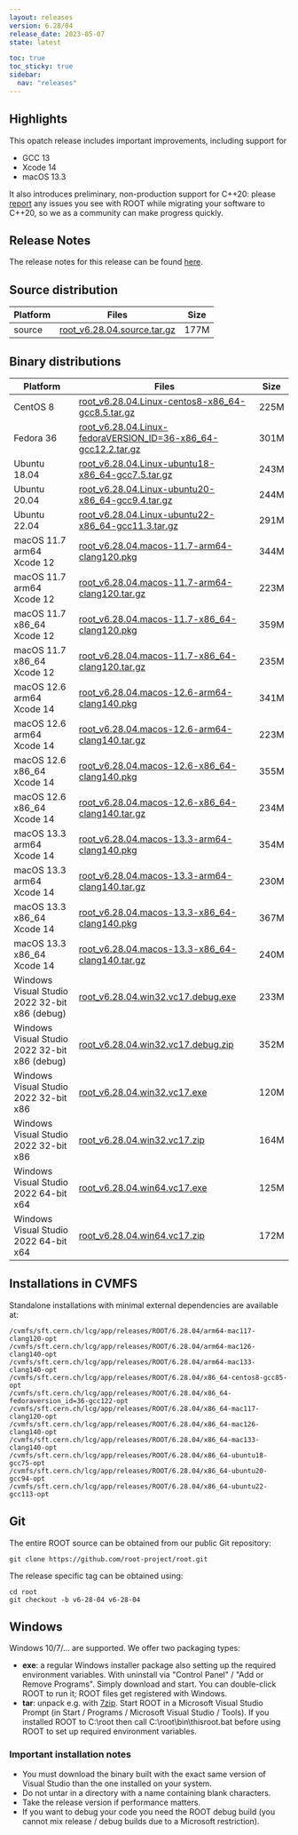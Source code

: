 ```yaml
---
layout: releases
version: 6.28/04
release_date: 2023-05-07
state: latest

toc: true
toc_sticky: true
sidebar:
  nav: "releases"
---
```


## Highlights

This opatch release includes important improvements, including support for

- GCC 13
- Xcode 14
- macOS 13.3

It also introduces preliminary, non-production support for C++20:
please [report](https://github.com/root-project/root/issues/new?assignees=&labels=bug&template=bug_report.md&title=) any issues you see with ROOT while migrating your software to C++20, so we as a community can make progress quickly.

## Release Notes

The release notes for this release can be found [here](https://root.cern/doc/v628/release-notes.html#release-6.2804).

## Source distribution

| Platform       | Files | Size |
|-----------|-------|-----|
| source | [root_v6.28.04.source.tar.gz](https://root.cern/download/root_v6.28.04.source.tar.gz) | 177M |


## Binary distributions

| Platform       | Files | Size |
|-----------|-------|-----|
| CentOS 8 | [root_v6.28.04.Linux-centos8-x86_64-gcc8.5.tar.gz](https://root.cern/download/root_v6.28.04.Linux-centos8-x86_64-gcc8.5.tar.gz) | 225M |
| Fedora 36 | [root_v6.28.04.Linux-fedoraVERSION_ID=36-x86_64-gcc12.2.tar.gz](https://root.cern/download/root_v6.28.04.Linux-fedoraVERSION_ID=36-x86_64-gcc12.2.tar.gz) | 301M |
| Ubuntu 18.04 | [root_v6.28.04.Linux-ubuntu18-x86_64-gcc7.5.tar.gz](https://root.cern/download/root_v6.28.04.Linux-ubuntu18-x86_64-gcc7.5.tar.gz) | 243M |
| Ubuntu 20.04 | [root_v6.28.04.Linux-ubuntu20-x86_64-gcc9.4.tar.gz](https://root.cern/download/root_v6.28.04.Linux-ubuntu20-x86_64-gcc9.4.tar.gz) | 244M |
| Ubuntu 22.04 | [root_v6.28.04.Linux-ubuntu22-x86_64-gcc11.3.tar.gz](https://root.cern/download/root_v6.28.04.Linux-ubuntu22-x86_64-gcc11.3.tar.gz) | 291M |
| macOS 11.7 arm64 Xcode 12 | [root_v6.28.04.macos-11.7-arm64-clang120.pkg](https://root.cern/download/root_v6.28.04.macos-11.7-arm64-clang120.pkg) | 344M |
| macOS 11.7 arm64 Xcode 12 | [root_v6.28.04.macos-11.7-arm64-clang120.tar.gz](https://root.cern/download/root_v6.28.04.macos-11.7-arm64-clang120.tar.gz) | 223M |
| macOS 11.7 x86_64 Xcode 12 | [root_v6.28.04.macos-11.7-x86_64-clang120.pkg](https://root.cern/download/root_v6.28.04.macos-11.7-x86_64-clang120.pkg) | 359M |
| macOS 11.7 x86_64 Xcode 12 | [root_v6.28.04.macos-11.7-x86_64-clang120.tar.gz](https://root.cern/download/root_v6.28.04.macos-11.7-x86_64-clang120.tar.gz) | 235M |
| macOS 12.6 arm64 Xcode 14 | [root_v6.28.04.macos-12.6-arm64-clang140.pkg](https://root.cern/download/root_v6.28.04.macos-12.6-arm64-clang140.pkg) | 341M |
| macOS 12.6 arm64 Xcode 14 | [root_v6.28.04.macos-12.6-arm64-clang140.tar.gz](https://root.cern/download/root_v6.28.04.macos-12.6-arm64-clang140.tar.gz) | 223M |
| macOS 12.6 x86_64 Xcode 14 | [root_v6.28.04.macos-12.6-x86_64-clang140.pkg](https://root.cern/download/root_v6.28.04.macos-12.6-x86_64-clang140.pkg) | 355M |
| macOS 12.6 x86_64 Xcode 14 | [root_v6.28.04.macos-12.6-x86_64-clang140.tar.gz](https://root.cern/download/root_v6.28.04.macos-12.6-x86_64-clang140.tar.gz) | 234M |
| macOS 13.3 arm64 Xcode 14 | [root_v6.28.04.macos-13.3-arm64-clang140.pkg](https://root.cern/download/root_v6.28.04.macos-13.3-arm64-clang140.pkg) | 354M |
| macOS 13.3 arm64 Xcode 14 | [root_v6.28.04.macos-13.3-arm64-clang140.tar.gz](https://root.cern/download/root_v6.28.04.macos-13.3-arm64-clang140.tar.gz) | 230M |
| macOS 13.3 x86_64 Xcode 14 | [root_v6.28.04.macos-13.3-x86_64-clang140.pkg](https://root.cern/download/root_v6.28.04.macos-13.3-x86_64-clang140.pkg) | 367M |
| macOS 13.3 x86_64 Xcode 14 | [root_v6.28.04.macos-13.3-x86_64-clang140.tar.gz](https://root.cern/download/root_v6.28.04.macos-13.3-x86_64-clang140.tar.gz) | 240M |
| Windows Visual Studio 2022 32-bit x86  (debug) | [root_v6.28.04.win32.vc17.debug.exe](https://root.cern/download/root_v6.28.04.win32.vc17.debug.exe) | 233M |
| Windows Visual Studio 2022 32-bit x86  (debug) | [root_v6.28.04.win32.vc17.debug.zip](https://root.cern/download/root_v6.28.04.win32.vc17.debug.zip) | 352M |
| Windows Visual Studio 2022 32-bit x86  | [root_v6.28.04.win32.vc17.exe](https://root.cern/download/root_v6.28.04.win32.vc17.exe) | 120M |
| Windows Visual Studio 2022 32-bit x86  | [root_v6.28.04.win32.vc17.zip](https://root.cern/download/root_v6.28.04.win32.vc17.zip) | 164M |
| Windows Visual Studio 2022 64-bit x64  | [root_v6.28.04.win64.vc17.exe](https://root.cern/download/root_v6.28.04.win64.vc17.exe) | 125M |
| Windows Visual Studio 2022 64-bit x64  | [root_v6.28.04.win64.vc17.zip](https://root.cern/download/root_v6.28.04.win64.vc17.zip) | 172M |

## Installations in CVMFS

Standalone installations with minimal external dependencies are available at:
~~~
/cvmfs/sft.cern.ch/lcg/app/releases/ROOT/6.28.04/arm64-mac117-clang120-opt
/cvmfs/sft.cern.ch/lcg/app/releases/ROOT/6.28.04/arm64-mac126-clang140-opt
/cvmfs/sft.cern.ch/lcg/app/releases/ROOT/6.28.04/arm64-mac133-clang140-opt
/cvmfs/sft.cern.ch/lcg/app/releases/ROOT/6.28.04/x86_64-centos8-gcc85-opt
/cvmfs/sft.cern.ch/lcg/app/releases/ROOT/6.28.04/x86_64-fedoraversion_id=36-gcc122-opt
/cvmfs/sft.cern.ch/lcg/app/releases/ROOT/6.28.04/x86_64-mac117-clang120-opt
/cvmfs/sft.cern.ch/lcg/app/releases/ROOT/6.28.04/x86_64-mac126-clang140-opt
/cvmfs/sft.cern.ch/lcg/app/releases/ROOT/6.28.04/x86_64-mac133-clang140-opt
/cvmfs/sft.cern.ch/lcg/app/releases/ROOT/6.28.04/x86_64-ubuntu18-gcc75-opt
/cvmfs/sft.cern.ch/lcg/app/releases/ROOT/6.28.04/x86_64-ubuntu20-gcc94-opt
/cvmfs/sft.cern.ch/lcg/app/releases/ROOT/6.28.04/x86_64-ubuntu22-gcc113-opt
~~~


## Git

The entire ROOT source can be obtained from our public Git repository:

~~~
git clone https://github.com/root-project/root.git
~~~
The release specific tag can be obtained using:
~~~
cd root
git checkout -b v6-28-04 v6-28-04
~~~


## Windows

Windows 10/7/... are supported. We offer two packaging types:

 * **exe**: a regular Windows installer package also setting up the required environment variables. With uninstall via "Control Panel" / "Add or Remove Programs". Simply download and start. You can double-click ROOT to run it; ROOT files get registered with Windows.
 * **tar**: unpack e.g. with [7zip](https://www.7-zip.org). Start ROOT in a Microsoft Visual Studio Prompt (in Start / Programs / Microsoft Visual Studio / Tools). If you installed ROOT to C:\root then call C:\root\bin\thisroot.bat before using ROOT to set up required environment variables.

### Important installation notes

 * You must download the binary built with the exact same version of Visual Studio than the one installed on your system.
 * Do not untar in a directory with a name containing blank characters.
 * Take the release version if performance matters.
 * If you want to debug your code you need the ROOT debug build (you cannot mix release / debug builds due to a Microsoft restriction).
